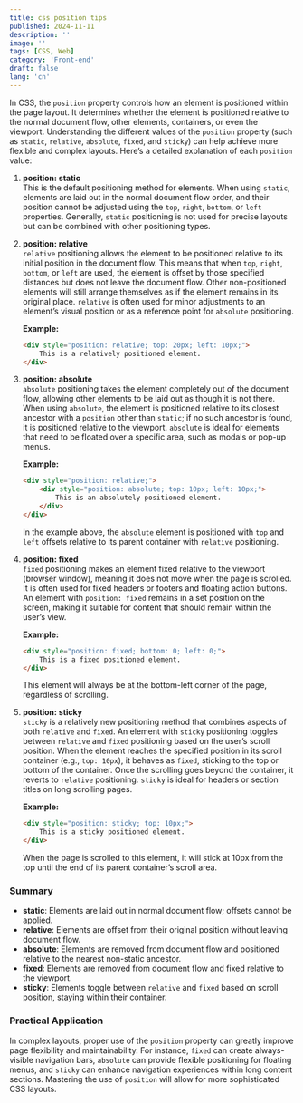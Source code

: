 ```yaml
---
title: css position tips
published: 2024-11-11
description: ''
image: ''
tags: [CSS, Web]
category: 'Front-end'
draft: false 
lang: 'cn'
---
```



In CSS, the `position` property controls how an element is positioned within the page layout. It determines whether the element is positioned relative to the normal document flow, other elements, containers, or even the viewport. Understanding the different values of the `position` property (such as `static`, `relative`, `absolute`, `fixed`, and `sticky`) can help achieve more flexible and complex layouts. Here’s a detailed explanation of each `position` value:

1. **position: static**  
   This is the default positioning method for elements. When using `static`, elements are laid out in the normal document flow order, and their position cannot be adjusted using the `top`, `right`, `bottom`, or `left` properties. Generally, `static` positioning is not used for precise layouts but can be combined with other positioning types.

2. **position: relative**  
   `relative` positioning allows the element to be positioned relative to its initial position in the document flow. This means that when `top`, `right`, `bottom`, or `left` are used, the element is offset by those specified distances but does not leave the document flow. Other non-positioned elements will still arrange themselves as if the element remains in its original place. `relative` is often used for minor adjustments to an element’s visual position or as a reference point for `absolute` positioning.

   **Example:**
   ```html
   <div style="position: relative; top: 20px; left: 10px;">
       This is a relatively positioned element.
   </div>
   ```

3. **position: absolute**  
   `absolute` positioning takes the element completely out of the document flow, allowing other elements to be laid out as though it is not there. When using `absolute`, the element is positioned relative to its closest ancestor with a `position` other than `static`; if no such ancestor is found, it is positioned relative to the viewport. `absolute` is ideal for elements that need to be floated over a specific area, such as modals or pop-up menus.

   **Example:**
   ```html
   <div style="position: relative;">
       <div style="position: absolute; top: 10px; left: 10px;">
           This is an absolutely positioned element.
       </div>
   </div>
   ```
   In the example above, the `absolute` element is positioned with `top` and `left` offsets relative to its parent container with `relative` positioning.

4. **position: fixed**  
   `fixed` positioning makes an element fixed relative to the viewport (browser window), meaning it does not move when the page is scrolled. It is often used for fixed headers or footers and floating action buttons. An element with `position: fixed` remains in a set position on the screen, making it suitable for content that should remain within the user’s view.

   **Example:**
   ```html
   <div style="position: fixed; bottom: 0; left: 0;">
       This is a fixed positioned element.
   </div>
   ```
   This element will always be at the bottom-left corner of the page, regardless of scrolling.

5. **position: sticky**  
   `sticky` is a relatively new positioning method that combines aspects of both `relative` and `fixed`. An element with `sticky` positioning toggles between `relative` and `fixed` positioning based on the user’s scroll position. When the element reaches the specified position in its scroll container (e.g., `top: 10px`), it behaves as `fixed`, sticking to the top or bottom of the container. Once the scrolling goes beyond the container, it reverts to `relative` positioning. `sticky` is ideal for headers or section titles on long scrolling pages.

   **Example:**
   ```html
   <div style="position: sticky; top: 10px;">
       This is a sticky positioned element.
   </div>
   ```
   When the page is scrolled to this element, it will stick at 10px from the top until the end of its parent container’s scroll area.

### Summary
- **static**: Elements are laid out in normal document flow; offsets cannot be applied.
- **relative**: Elements are offset from their original position without leaving document flow.
- **absolute**: Elements are removed from document flow and positioned relative to the nearest non-static ancestor.
- **fixed**: Elements are removed from document flow and fixed relative to the viewport.
- **sticky**: Elements toggle between `relative` and `fixed` based on scroll position, staying within their container.

### Practical Application
In complex layouts, proper use of the `position` property can greatly improve page flexibility and maintainability. For instance, `fixed` can create always-visible navigation bars, `absolute` can provide flexible positioning for floating menus, and `sticky` can enhance navigation experiences within long content sections. Mastering the use of `position` will allow for more sophisticated CSS layouts.